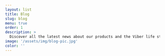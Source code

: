 ```yaml
---
layout: list
title: Blog
slug: blog
menu: true
order: 1
description: >
  Discover all the latest news about our products and the Viber life style on our official blog.
image: '/assets/img/blog-pic.jpg'
color: ''
---
```

